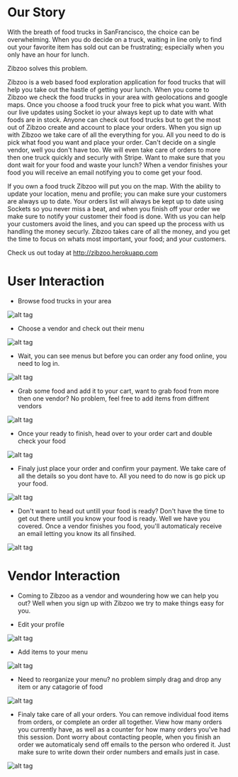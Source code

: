 # Our Story

With the breath of food trucks in SanFrancisco, the choice can be overwhelming.  When you do decide on a truck, waiting in line only to find out your favorite item has sold out can be frustrating; especially when you only have an hour for lunch.

Zibzoo solves this problem.

Zibzoo is a web based food exploration application for food trucks that will help you take out the hastle of getting your lunch.  When you come to Zibzoo we check the food trucks in your area with geolocations and google maps.  Once you choose a food truck your free to pick what you want.  With our live updates using Socket io your always kept up to date with what foods are in stock.  Anyone can check out food trucks but to get the most out of Zibzoo create and account to place your orders.  When you sign up with Zibzoo we take care of all the everything for you.  All you need to do is pick what food you want and place your order.  Can't decide on a single vendor, well you don't have too.  We will even take care of orders to more then one truck quickly and securly with Stripe. Want to make sure that you dont wait for your food and waste your lunch?  When a vendor finishes your food you will receive an email notifying you to come get your food.

If you own a food truck Zibzoo will put you on the map.  With the ability to update your location, menu and profile; you can make sure your customers are always up to date.  Your orders list will always be kept up to date using Sockets so you never miss a beat, and when you finish off your order we make sure to notify your customer their food is done.  With us you can help your customers avoid the lines, and you can speed up the process with us handling the money securly.  Zibzoo takes care of all the money, and you get the time to focus on whats most important, your food; and your customers.

Check us out today at http://zibzoo.herokuapp.com

# User Interaction

- Browse food trucks in your area

![alt tag](./storyAssets/HomeScreen.png)

- Choose a vendor and check out their menu

![alt tag](./storyAssets/MerchPageView.png)

- Wait, you can see menus but before you can order any food online, you need to log in.

![alt tag](./storyAssets/LogIn.png)

- Grab some food and add it to your cart, want to grab food from more then one vendor? No problem, feel free to add items from diffrent vendors

![alt tag](./storyAssets/AddItemToCart.png)

- Once your ready to finish, head over to your order cart and double check your food

![alt tag](./storyAssets/ShoppingCart.png)

- Finaly just place your order and confirm your payment.  We take care of all the details so you dont have to.  All you need to do now is go pick up your food.

![alt tag](./storyAssets/ConfirmPayment.png)

- Don't want to head out untill your food is ready? Don't have the time to get out there untill you know your food is ready.  Well we have you covered.  Once a vendor finishes you food, you'll automaticaly receive an email letting you know its all finsihed.

![alt tag](./storyAssets/EmailResponce.png)


# Vendor Interaction

- Coming to Zibzoo as a vendor and woundering how we can help you out?  Well when you sign up with Zibzoo we try to make things easy for you.

- Edit your profile

![alt tag](./storyAssets/UpdateProfile.png)

- Add items to your menu

![alt tag](./storyAssets/MerchMenu.png)

- Need to reorganize your menu? no problem simply drag and drop any item or any catagorie of food

![alt tag](./storyAssets/MenuDD.png)

- Finaly take care of all your orders.  You can remove individual food items from orders, or complete an order all together. View how many orders you currently have, as well as a counter for how many orders you've had this session.  Dont worry about contacting people, when you finish an order we automaticaly send off emails to the person who ordered it.  Just make sure to write down their order numbers and emails just in case.

![alt tag](./storyAssets/MerchOrderView.png)



